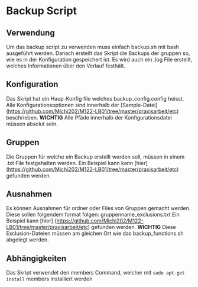 # Backup Script

## Verwendung
Um das backup script zu verwenden muss einfach backup.sh mit bash ausgeführt werden.
Danach erstellt das Skript die Backups der gruppen so, wie es in der Konfiguration gespeichert ist.
Es wird auch ein .log File erstellt, welches Informationen über den Verlauf festhält.

## Konfiguration
Das Skript hat ein Haup-Konfig file welches backup_config.config heisst.
Alle Konfigurationsoptionen sind innerhalb der [Sample-Datei] (https://github.com/Michi202/M122-LB01/tree/master/praxisarbeit/etc) beschrieben.
**WICHTIG** Alle Pfäde innerhalb der Konfigurationsdatei müssen absolut sein.

## Gruppen
Die Gruppen für welche ein Backup erstellt werden soll, müssen in einem .txt File festgehalten werden.
Ein Beispiel kann kann [hier] (https://github.com/Michi202/M122-LB01/tree/master/praxisarbeit/etc) gefunden werden.

## Ausnahmen
Es können Ausnahmen für ordner oder Files von Gruppen gemacht werden.
Diese sollen folgendem format folgen: gruppenname_exclusions.txt
Ein Beispiel kann [hier] (https://github.com/Michi202/M122-LB01/tree/master/praxisarbeit/etc) gefunden werden.
**WICHTIG** Diese Exclusion-Dateien müssen am gleichen Ort wie das backup_functions.sh abgelegt werden.

## Abhängigkeiten
Das Skript verwendet den members Command, welcher mit `sudo apt-get install` members installiert werden